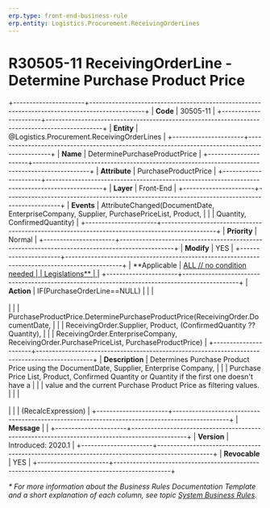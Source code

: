 ```yaml
---
erp.type: front-end-business-rule
erp.entity: Logistics.Procurement.ReceivingOrderLines
---
```


# R30505-11 ReceivingOrderLine - Determine Purchase Product Price
+----------------------+-----------------------------------------------------------------------------------------------+
| **Code**             | 30505-11                                                                                      |
+----------------------+-----------------------------------------------------------------------------------------------+
| **Entity**           | @Logistics.Procurement.ReceivingOrderLines                                                    |
+----------------------+-----------------------------------------------------------------------------------------------+
| **Name**             | DeterminePurchaseProductPrice                                                                 |
+----------------------+-----------------------------------------------------------------------------------------------+
| **Attribute**        | PurchaseProductPrice                                                                          |
+----------------------+-----------------------------------------------------------------------------------------------+
| **Layer**            | Front-End                                                                                     |
+----------------------+-----------------------------------------------------------------------------------------------+
| **Events**           | AttributeChanged(DocumentDate, EnterpriseCompany, Supplier, PurchasePriceList, Product,       |
|                      | Quantity, ConfirmedQuantity)                                                                  |
+----------------------+-----------------------------------------------------------------------------------------------+
| **Priority**         | Normal                                                                                        |
+----------------------+-----------------------------------------------------------------------------------------------+
| **Modify**           | YES                                                                                           |
+----------------------+-----------------------------------------------------------------------------------------------+
| **Applicable         | [ALL // no condition needed                                                                   |
| Legislations**       | ](xref:applicable-legislations)                                                               |
+----------------------+-----------------------------------------------------------------------------------------------+
| **Action**           | IF(PurchaseOrderLine==NULL)                                                                   |
|                      | <br/><br/>                                                                                    |
|                      | PurchaseProductPrice.DeterminePurchaseProductPrice(ReceivingOrder.DocumentDate,               |
|                      | ReceivingOrder.Supplier, Product, (ConfirmedQuantity ?? Quantity),                            |
|                      | ReceivingOrder.EnterpriseCompany, ReceivingOrder.PurchasePriceList, PurchaseProductPrice)     |
+----------------------+-----------------------------------------------------------------------------------------------+
| **Description**      | Determines Purchase Product Price using the DocumentDate, Supplier, Enterprise Company,       |
|                      | Purchase Price List, Product, Confirmed Quantity or Quantity if the first one doesn\'t have a |
|                      | value and the current Purchase Product Price as filtering values.                             |
|                      | <br/><br/>                                                                                    |
|                      | (RecalcExpression)                                                                            |
+----------------------+-----------------------------------------------------------------------------------------------+
| **Message**          |                                                                                               |
+----------------------+-----------------------------------------------------------------------------------------------+
| **Version**          | Introduced: 2020.1                                                                            |
+----------------------+-----------------------------------------------------------------------------------------------+
| **Revocable**        | YES                                                                                           |
+----------------------+-----------------------------------------------------------------------------------------------+

*\* For more information about the Business Rules Documentation Template and a short explanation of each column, see
topic [System Business Rules](../templates/template-description-system-business-rules.md).*
